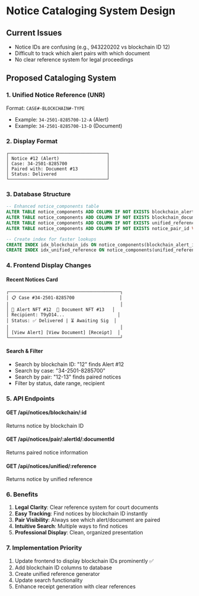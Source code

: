 # Notice Cataloging System Design

## Current Issues
- Notice IDs are confusing (e.g., 943220202 vs blockchain ID 12)
- Difficult to track which alert pairs with which document
- No clear reference system for legal proceedings

## Proposed Cataloging System

### 1. Unified Notice Reference (UNR)
Format: `CASE#-BLOCKCHAIN#-TYPE`
- Example: `34-2501-8285700-12-A` (Alert)
- Example: `34-2501-8285700-13-D` (Document)

### 2. Display Format
```
┌─────────────────────────────────────┐
│ Notice #12 (Alert)                  │
│ Case: 34-2501-8285700               │
│ Paired with: Document #13           │
│ Status: Delivered                   │
└─────────────────────────────────────┘
```

### 3. Database Structure
```sql
-- Enhanced notice_components table
ALTER TABLE notice_components ADD COLUMN IF NOT EXISTS blockchain_alert_id INTEGER;
ALTER TABLE notice_components ADD COLUMN IF NOT EXISTS blockchain_document_id INTEGER;
ALTER TABLE notice_components ADD COLUMN IF NOT EXISTS unified_reference VARCHAR(100);
ALTER TABLE notice_components ADD COLUMN IF NOT EXISTS notice_pair_id VARCHAR(50);

-- Create index for faster lookups
CREATE INDEX idx_blockchain_ids ON notice_components(blockchain_alert_id, blockchain_document_id);
CREATE INDEX idx_unified_reference ON notice_components(unified_reference);
```

### 4. Frontend Display Changes

#### Recent Notices Card
```
┌──────────────────────────────────────────┐
│ 📋 Case #34-2501-8285700                 │
│                                          │
│ 🔔 Alert NFT #12  📄 Document NFT #13   │
│ Recipient: T9yD14...                    │
│ Status: ✅ Delivered | ⏳ Awaiting Sig  │
│                                          │
│ [View Alert] [View Document] [Receipt]  │
└──────────────────────────────────────────┘
```

#### Search & Filter
- Search by blockchain ID: "12" finds Alert #12
- Search by case: "34-2501-8285700" 
- Search by pair: "12-13" finds paired notices
- Filter by status, date range, recipient

### 5. API Endpoints

#### GET /api/notices/blockchain/:id
Returns notice by blockchain ID

#### GET /api/notices/pair/:alertId/:documentId
Returns paired notice information

#### GET /api/notices/unified/:reference
Returns notice by unified reference

### 6. Benefits
1. **Legal Clarity**: Clear reference system for court documents
2. **Easy Tracking**: Find notices by blockchain ID instantly
3. **Pair Visibility**: Always see which alert/document are paired
4. **Intuitive Search**: Multiple ways to find notices
5. **Professional Display**: Clean, organized presentation

### 7. Implementation Priority
1. Update frontend to display blockchain IDs prominently ✅
2. Add blockchain ID columns to database
3. Create unified reference generator
4. Update search functionality
5. Enhance receipt generation with clear references